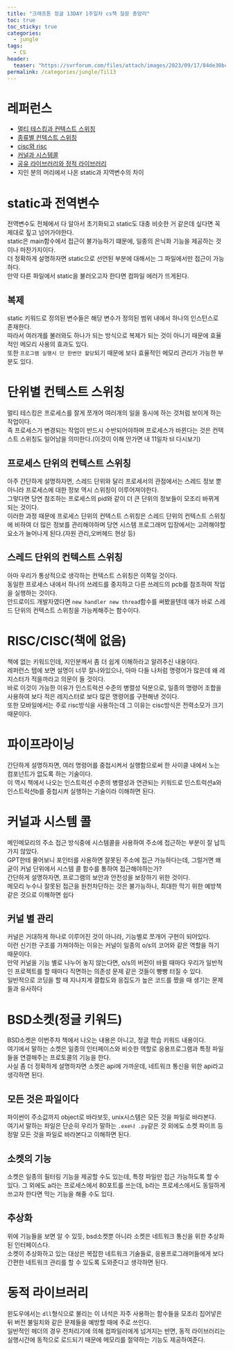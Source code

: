 ```yaml
---
title: "크래프톤 정글 13DAY 1주일차 cs책 질문 총망라"
toc: true
toc_sticky: true
categories:
  - jungle
tags:
  - CS
header:
  teaser: "https://svrforum.com/files/attach/images/2023/09/17/84de30bcefaac27754c42afa51538fbf.jpg"
permalink: /categories/jungle/Til13
---
```

# 레퍼런스
- [멀티 테스킹과 컨텍스트 스위칭](https://inpa.tistory.com/entry/%F0%9F%91%A9%E2%80%8D%F0%9F%92%BB-multi-programming-tasking-processing)<br>
- [종류별 컨텍스트 스위칭](https://velog.io/@curiosity806/Context-Switching%EC%9C%BC%EB%A1%9C-%EC%95%8C%EC%95%84%EB%B3%B4%EB%8A%94-process%EC%99%80-thread)<br>
- [cisc와 risc](https://velog.io/@kjw2298/CISC-RISC-%EA%B0%9C%EB%85%90-%EB%B0%8F-%EC%B0%A8%EC%9D%B4#4-cisc-%EC%99%80-risc-%EB%B9%84%EA%B5%90)<br>
- [커널과 시스템콜](https://velog.io/@0mi/%EC%BB%A4%EB%84%90-%EC%8B%9C%EC%8A%A4%ED%85%9C-%EC%BD%9C)<br>
- [공유 라이브러리와 정적 라이브러리](https://ence2.github.io/2020/11/%EC%A0%95%EC%A0%81-%EB%9D%BC%EC%9D%B4%EB%B8%8C%EB%9F%AC%EB%A6%AClib-vs-%EB%8F%99%EC%A0%81-%EB%9D%BC%EC%9D%B4%EB%B8%8C%EB%9F%AC%EB%A6%ACdll/)<br>
- 지인 분의 머리에서 나온 static과 지역변수의 차이
# static과 전역변수
전역변수도 전체에서 다 알아서 초기화되고 static도 대충 비슷한 거 같은데 싶다면 꼭 제대로 짚고 넘어가야한다.<br>
static은 main함수에서 접근이 불가능하기 떄문에, 일종의 은닉화 기능을 제공하는 것이나 마찬가지이다.<br>
더 정확하게 설명하자면 static으로 선언된 부분에 대해서는 그 파일에서만 접근이 가능하다.<br>
만약 다른 파일에서 static을 불러오고자 한다면 컴파일 에러가 뜨게된다.
## 복제
static 키워드로 정의된 변수들은 해당 변수가 정의된 범위 내에서 하나의 인스턴스로 존재한다.<br>
따라서 여러개를 불러와도 하나가 되는 방식으로 복제가 되는 것이 아니기 때문에 효율적인 메모리 사용의 효과도 있다.<br>
또한 `프로그램 실행시 단 한번만 할당`되기 때문에 보다 효율적인 메모리 관리가 가능한 부분도 있다.
# 단위별 컨텍스트 스위칭
멀티 테스킹은 프로세스를 잘게 쪼개어 여러개의 일을 동시에 하는 것처럼 보이게 하는 작업이다.<br>
즉 프로세스가 변경되는 작업이 반드시 수반되어야하며 프로세스가 바뀐다는 것은 컨텍스트 스위칭도 일어남을 의미한다.(이것이 이해 안가면 내 11일차 til 다시보기)<br>
## 프로세스 단위의 컨텍스트 스위칭
아주 간단하게 설명하자면, 스레드 단위와 달리 프로세서의 관점에서는 스레드 정보 뿐 아니라 프로세스에 대한 정보 역시 스위칭이 이루어져야한다.<br>
그렇다면 당연 참조하는 프로세스의 pid와 같이 더 큰 단위의 정보들이 모조리 바뀌게 되는 것이다.<br>
이러한 과정 때문에 프로세스 단위의 컨텍스트 스위칭은 스레드 단위의 컨텍스트 스위칭에 비하여 더 많은 정보를 관리해야하며 당연 시스템 프로그래머 입장에서는 고려해야할 요소가 늘어나게 된다.(자원 관리,오버헤드 현상 등)
## 스레드 단위의 컨텍스트 스위칭
아마 우리가 통상적으로 생각하는 컨텍스트 스위칭은 이쪽일 것이다.<br>
동일한 프로세스 내에서 하나의 쓰레드를 중지하고 다른 쓰레드의 pcb를 참조하여 작업을 실행하는 것이다.<br>
안드로이드 개발자였다면 `new handler new thread`함수를 써봤을텐데 얘가 바로 스레드 단위의 컨텍스트 스위칭을 가능케해주는 함수이다.
# RISC/CISC(책에 없음)
책에 없는 키워드인데, 지인분께서 좀 더 쉽게 이해하라고 알려주신 내용이다.<br>
레퍼런스 탭에 보면 설명이 너무 잘나와있으나, 아마 다들 나처럼 명령어가 많은데 왜 레지스터가 적을까라고 의문이 들 것이다.<br>
바로 이것이 가능한 이유가 인스트럭션 수준의 병렬성 덕분으로, 일종의 명령어 조합을 사용하여 보다 적은 레지스터로 보다 많은 명령어를 구현해낸 것이다.<br>
또한 모바일에서는 주로 risc방식을 사용하는데 그 이유는 cisc방식은 전력소모가 크기 때문이다.
# 파이프라이닝
간단하게 설명하자면, 여러 명령어를 중첩시켜서 실행함으로써 한 사이클 내에서 노는 컴포넌트가 없도록 하는 기술이다.<br>
이 역시 책에서 나오는 인스트럭션 수준의 병렬성과 연관되는 키워드로 인스트럭션a와 인스트럭션b를 중첩시켜 실행하는 기술이라 이해하면 된다.
# 커널과 시스템 콜
메인메모리의 주소 접근 방식중에 시스템콜을 사용하여 주소에 접근하는 부분이 잘 납득가지 않았다.<BR>
GPT한테 물어보니 포인터를 사용하면 잘못된 주소에 접근 가능하다는데, 그럴거면 왜 굳이 커널 단위에서 시스템 콜 함수를 통하여 접근해야하는가?<BR>
간단하게 설명하자면, 프로그램의 보안과 안전성을 보장하기 위한 것이다.<br>
메모리 누수나 잘못된 접근을 원천차단하는 것은 불가능하나, 최대한 막기 위한 예방책 같은 것으로 이해하면 쉽다
## 커널 별 관리
커널은 거대하게 하나로 이루어진 것이 아니라, 기능별로 쪼개어 구현이 되어있다.<br>
이런 신기한 구조를 가져야하는 이유는 커널이 일종의 o/s의 코어와 같은 역할을 하기 때문이다.<br>
만약 커널을 기능 별로 나누어 놓지 않는다면, o/s의 버전이 바뀔 때마다 우리가 일반적인 프로젝트를 할 때마다 직면하는 의존성 문제 같은 것들이 빵빵 터질 수 있다.<br>
일반적으로 코딩을 할 때 지나치게 결합도와 응집도가 높은 코드를 짰을 때 생기는 문제들과 유사하다
# BSD소켓(정글 키워드)
BSD소켓은 이번주차 책에서 나오는 내용은 아니고, 정글 학습 키워드 내용이다.<br>
여기에서 말하는 소켓은 일종의 인터페이스와 비슷한 역할로 응용프로그램과 특정 파일들을 연결해주는 프로토콜의 기능을 한다.<br>
사실 좀 더 정확하게 설명하자면 소켓은 api에 가까운데, 네트워크 통신을 위한 api라고 생각하면 된다.
## 모든 것은 파일이다
파이썬이 주소값까지 object로 바라보듯, unix시스템은 모든 것을 파일로 바라본다.<br>
여기서 말하는 파일은 단순히 우리가 말하는 `.exe나 .py`같은 것 외에도 소켓 파이프 등 정말 모든 것을 파일로 바라본다고 이해하면 된다.
## 소켓의 기능
소켓은 일종의 필터링 기능을 제공할 수도 있는데, 특정 파일만 접근 가능하도록 할 수 있다.
그 외에도 a라는 프로세스에서 80포트를 쓰는데, b라는 프로세스에서도 동일하게 쓰고자 한다면 막는 기능을 해줄 수도 있다.
## 추상화
위에 기능들을 보면 알 수 있듯, bsd소켓뿐 아니라 소켓은 네트워크 통신을 위한 추상화된 인터페이스다.<br>
소켓이 추상화하고 있는 대상은 복잡한 네트워크 기술들로, 응용프로그래머들에게 보다 간편한 네트워크 관리를 할 수 있도록 도와준다고 생각하면 된다.
# 동적 라이브러리
윈도우에서는 `dll`형식으로 불리는 이 녀석은 자주 사용하는 함수들을 모조리 집어넣은 뒤 버전 불일치와 같은 문제들을 예방할 때에 주로 쓰인다.<br>
일반적인 헤더의 경우 전처리기에 의해 컴파일러에게 넘겨지는 반면, 동적 라이브러리는 실행시간에 동적으로 로드되기 때문에 메모리를 절약하는 기능도 제공하여준다.

